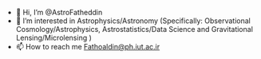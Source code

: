 - 👋 Hi, I’m @AstroFatheddin
- 👀 I’m interested in Astrophysics/Astronomy (Specifically: Observational Cosmology/Astrophysics, Astrostatistics/Data Science and Gravitational Lensing/Microlensing )
- 📫 How to reach me Fathoaldin@ph.iut.ac.ir

<!---
AstroFatheddin/AstroFatheddin is a ✨ special ✨ repository because its `README.md` (this file) appears on your GitHub profile.
You can click the Preview link to take a look at your changes.
--->
